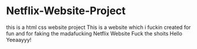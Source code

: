 # Netflix-Website-Project
this is a html css website project
This is a website which i fuckin created for fun and for faking the madafucking Netflix Website
Fuck the shoits
Hello Yeeaayyy!

